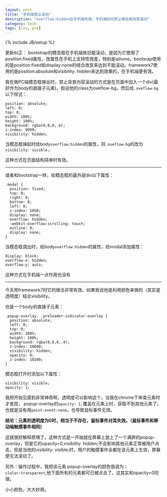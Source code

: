 ```yaml
---
layout: post
title: "手机端禁止滚动"
description: "overflow:hidden在手机端失效，手机端如何禁止模态框背景滚动"
category: tech
tags: [css, pro]
---
```

{% include JB/setup %}

更新纠正：
bootstrap的模态框在手机端依旧能滚动，是因为它使用了position:fixed属性，改属性在手机上支持性很差，特别是iphone。bootsrap使用的是position:fixed和display:none的结合改变来达到不能滚动。framework7使用的是position:absolute和visibility: hidden来达到效果的，在手机端更有效。

我在做PC端模态框弹出时，禁止背景内容滚动的方式是在页面中加入一个div(最好作为body的直接子元素)，假设他的class为oveflow-bg，然后给`.oveflow-bg`以下样式：

	position: absolute;
  	left: 0;
  	top: 0;
  	width: 100%;
  	height: 100%;
  	background: rgba(0,0,0,.4);
  	z-index: 9999;
  	visibility: hidden;
  	
当模态框弹起时给body`overflow:hidden`的属性，将`.oveflow-bg`的改为`visibility: visible;`.

这种方式在页面结构简单时有效。

-----------------

或者和bootstrap一样，给模态框的最外层div以下属性：

	.modal {
	  position: fixed;
	  top: 0;
	  right: 0;
	  bottom: 0;
	  left: 0;
	  z-index: 1050;
	  display: none;
	  overflow: hidden;
	  -webkit-overflow-scrolling: touch;
	  outline: 0;
	  display: none;
	}
	
当模态框调出时，给body`overflow:hidden`的属性，给modal添加属性：

	display: block;
  	overflow-x: hidden;
  	overflow-y: auto;
	

这种方式在手机端一点作用也没有

-----------------------

今天用framework7时它的做法非常有效。如果我说他是利用颜色来做的（其实是透明度）结合visibility。

也是一个body的直接子元素：

	.popup-overlay, .preloader-indicator-overlay {
	  position: absolute;
	  left: 0;
	  top: 0;
	  width: 100%;
	  height: 100%;
	  background: rgba(0,0,0,.4);
	  z-index: 10600;
	  visibility: hidden;
	  opacity: 0;
	  z-index: 10200;
	}
	
模态框打开时添加以下属性：

	visibility: visible;
  	opacity: 1;
  	
我把开始见感到非常神奇啊，透明度可以影响这个，当我在chrome下审查元素时才发现，.popup-overlay的`opacity: 1;`覆盖在元素上时，获取不到其他元素了，也就是没有用`point-event:none`，也导致鼠标事件无效。

**结论：元素的透明度为0时，相当于不存在，鼠标事件对其失效。（鼠标事件和移动端触摸事件相同）**


这就很好解释原理了，这种方式是一开始就在屏幕上放上了一个满屏的popup-overlay，但是它的opacity=0,visibility: hidden;不会影响其他元素正常被用户点击，但是当他的visibility: visible;时，用户的触摸事件全都在该元素上生效，屏幕便无法滚动了。

另外：操作过程中，我把该元素.popup-overlay的颜色值调为：`clolor:transparent`,他下面所有的元素都可已被点击了，这其实和opacity=0同理。

小小颜色，大大妙用。